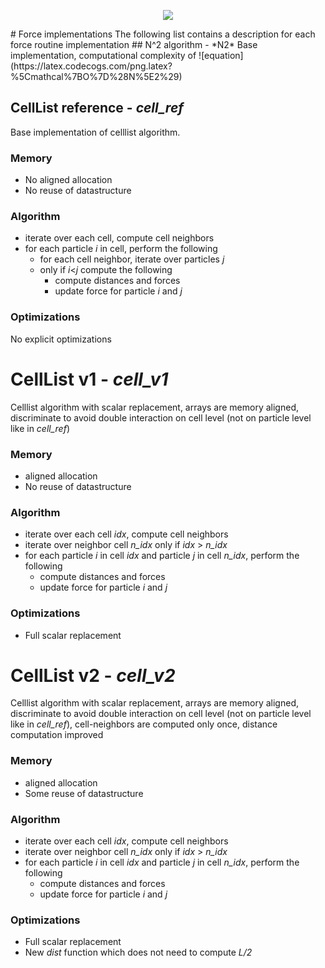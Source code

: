 <p align="center">
    <img src="https://github.com/thfabian/molec/blob/master/doc/logo/logo.png">
</p>
# Force implementations
The following list contains a description for each force routine implementation
## N^2 algorithm - *N2*
Base implementation, computational complexity of ![equation](https://latex.codecogs.com/png.latex?%5Cmathcal%7BO%7D%28N%5E2%29)

## CellList reference - *cell_ref*
Base implementation of celllist algorithm.
### Memory
* No aligned allocation
* No reuse of datastructure
### Algorithm
* iterate over each cell, compute cell neighbors
* for each particle *i* in cell, perform the following
    * for each cell neighbor, iterate over particles *j*
    * only if *i*<*j* compute the following
        * compute distances and forces
        * update force for particle *i* and *j*
### Optimizations
No explicit optimizations

# CellList v1 - *cell_v1*
Celllist algorithm with scalar replacement, arrays are memory aligned, discriminate to avoid double interaction on cell level (not on particle level like in *cell_ref*)
### Memory
* aligned allocation
* No reuse of datastructure
### Algorithm
* iterate over each cell *idx*, compute cell neighbors
* iterate over neighbor cell *n_idx* only if *idx* > *n_idx*
* for each particle *i* in cell *idx* and particle *j* in cell *n_idx*, perform the following
    * compute distances and forces
    * update force for particle *i* and *j*

### Optimizations
* Full scalar replacement

# CellList v2 - *cell_v2*
Celllist algorithm with scalar replacement, arrays are memory aligned, discriminate to avoid double interaction on cell level (not on particle level like in *cell_ref*), cell-neighbors are computed only once, distance computation improved
### Memory
* aligned allocation
* Some reuse of datastructure
### Algorithm
* iterate over each cell *idx*, compute cell neighbors
* iterate over neighbor cell *n_idx* only if *idx* > *n_idx*
* for each particle *i* in cell *idx* and particle *j* in cell *n_idx*, perform the following
    * compute distances and forces
    * update force for particle *i* and *j*

### Optimizations
* Full scalar replacement
* New *dist* function which does not need to compute *L/2*
